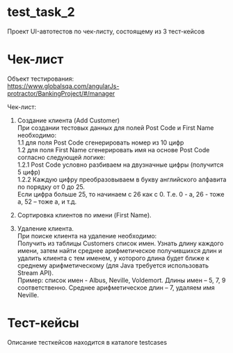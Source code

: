 # test_task_2
Проект UI-автотестов по чек-листу, состоящему из 3 тест-кейсов

# Чек-лист
Объект тестирования:  
https://www.globalsqa.com/angularJs-protractor/BankingProject/#/manager

Чек-лист:  
1. Создание клиента (Add Customer)  
При создании тестовых данных для полей Post Code и First Name необходимо:  
1.1 для поля Post Code сгенерировать номер из 10 цифр  
1.2 для поля First Name сгенерировать имя на основе Post Code согласно следующей логике:  
1.2.1 Post Code условно разбиваем на двузначные цифры (получится 5 цифр)  
1.2.2 Каждую цифру преобразовываем в букву английского алфавита по порядку от 0 до 25.  
Если цифра больше 25, то начинаем с 26 как с 0. Т.е. 0 - a, 26 - тоже a, 52 – тоже a, и т.д.  

2. Сортировка клиентов по имени (First Name).

3. Удаление клиента.  
При поиске клиента на удаление необходимо:  
Получить из таблицы Customers список имен. Узнать длину каждого имени, затем найти среднее
арифметическое получившихся длин и удалить клиента с тем именем, у которого длина будет ближе
к среднему арифметическому (для Java требуется использовать Stream API).  
Пример: список имен - Albus, Neville, Voldemort. Длины имен – 5, 7, 9 соответственно.
Среднее арифметическое длин – 7, удаляем имя Neville.

# Тест-кейсы
Описание тесткейсов находится в каталоге testcases